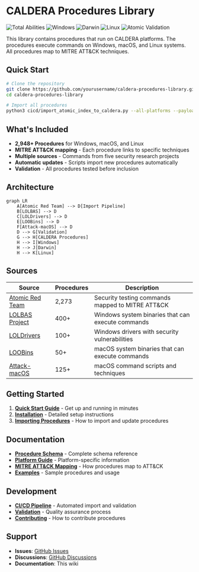 # CALDERA Procedures Library

![Total Abilities](https://img.shields.io/badge/Total%20Abilities-2948-blue)
![Windows](https://img.shields.io/badge/Windows-2029-lightblue)
![Darwin](https://img.shields.io/badge/Darwin-463-orange)
![Linux](https://img.shields.io/badge/Linux-456-red)
![Atomic Validation](https://github.com/redcanaryco/atomic-red-team/actions/workflows/validate-atomics.yml/badge.svg?branch=master)

This library contains procedures that run on CALDERA platforms. The procedures execute commands on Windows, macOS, and Linux systems. All procedures map to MITRE ATT&CK techniques.

## Quick Start

```bash
# Clone the repository
git clone https://github.com/yourusername/caldera-procedures-library.git
cd caldera-procedures-library

# Import all procedures
python3 cicd/import_atomic_index_to_caldera.py --all-platforms --payloads-dir ./payloads --force
```

## What's Included

- **2,948+ Procedures** for Windows, macOS, and Linux
- **MITRE ATT&CK mapping** - Each procedure links to specific techniques
- **Multiple sources** - Commands from five security research projects
- **Automatic updates** - Scripts import new procedures automatically
- **Validation** - All procedures tested before inclusion

## Architecture

```mermaid
graph LR
    A[Atomic Red Team] --> D[Import Pipeline]
    B[LOLBAS] --> D
    C[LOLDrivers] --> D
    E[LOOBins] --> D
    F[Attack-macOS] --> D
    D --> G[Validation]
    G --> H[CALDERA Procedures]
    H --> I[Windows]
    H --> J[Darwin] 
    H --> K[Linux]
```

## Sources

| Source | Procedures | Description |
|--------|------------|-------------|
| [Atomic Red Team](sources/atomic-red-team/) | 2,273 | Security testing commands mapped to MITRE ATT&CK |
| [LOLBAS Project](sources/lolbas/) | 400+ | Windows system binaries that can execute commands |
| [LOLDrivers](sources/loldrivers/) | 100+ | Windows drivers with security vulnerabilities |
| [LOOBins](sources/loobins/) | 50+ | macOS system binaries that can execute commands |
| [Attack-macOS](sources/attack-macos/) | 125+ | macOS command scripts and techniques |

## Getting Started

1. **[Quick Start Guide](getting-started/quick-start/)** - Get up and running in minutes
2. **[Installation](getting-started/installation/)** - Detailed setup instructions  
3. **[Importing Procedures](getting-started/importing/)** - How to import and update procedures

## Documentation

- **[Procedure Schema](procedures/schema/)** - Complete schema reference
- **[Platform Guide](procedures/platforms/)** - Platform-specific information
- **[MITRE ATT&CK Mapping](procedures/attack-mapping/)** - How procedures map to ATT&CK
- **[Examples](procedures/examples/)** - Sample procedures and usage

## Development

- **[CI/CD Pipeline](development/cicd/)** - Automated import and validation
- **[Validation](development/validation/)** - Quality assurance process
- **[Contributing](development/contributing/)** - How to contribute procedures

## Support

- **Issues**: [GitHub Issues](https://github.com/yourusername/caldera-procedures-library/issues)
- **Discussions**: [GitHub Discussions](https://github.com/yourusername/caldera-procedures-library/discussions)
- **Documentation**: This wiki 